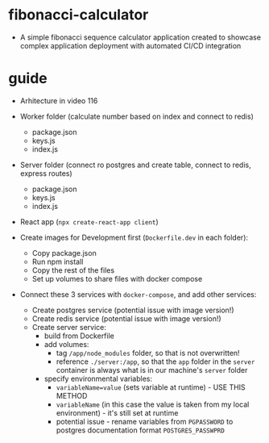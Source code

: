 # fibonacci-calculator
- A simple fibonacci sequence calculator application created to showcase complex application deployment with automated CI/CD integration

# guide
- Arhitecture in video 116

- Worker folder (calculate number based on index and connect to redis)
    - package.json
    - keys.js
    - index.js

- Server folder (connect ro postgres and create table, connect to redis, express routes)
    - package.json
    - keys.js
    - index.js

- React app (`npx create-react-app client`)

- Create images for Development first (`Dockerfile.dev` in each folder):
    - Copy package.json
    - Run npm install
    - Copy the rest of the files
    - Set up volumes to share files with docker compose

- Connect these 3 services with `docker-compose`, and add other services:
    - Create postgres service (potential issue with image version!)
    - Create redis service (potential issue with image version!)
    - Create server service:
        - build from Dockerfile
        - add volumes:
            - tag `/app/node_modules` folder, so that is not overwritten!
            - reference `./server:/app`, so that the `app` folder in the `server` container is always what is in our machine's `server` folder
        - specify environmental variables:
            - `variableName=value` (sets variable at runtime) - USE THIS METHOD
            - `variableName` (in this case the value is taken from my local environment) - it's still set at runtime
            - potential issue - rename variables from `PGPASSWORD` to postgres documentation format `POSTGRES_PASSWPRD`
